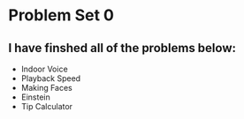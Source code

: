 # Problem Set 0
## I have finshed all of the problems below:
- Indoor Voice
- Playback Speed
- Making Faces
- Einstein
- Tip Calculator
 

